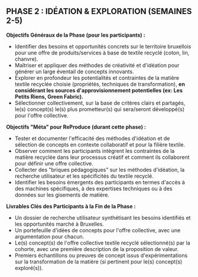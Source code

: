 ## PHASE 2 : IDÉATION & EXPLORATION (SEMAINES 2-5)

**Objectifs Généraux de la Phase (pour les participants) :**

* Identifier des besoins et opportunités concrets sur le territoire bruxellois pour une offre de produits/services à base de textile recyclé (coton, lin, chanvre).  
* Maîtriser et appliquer des méthodes de créativité et d'idéation pour générer un large éventail de concepts innovants.  
* Explorer en profondeur les potentialités et contraintes de la matière textile recyclée choisie (propriétés, techniques de transformation), **en considérant les sources d'approvisionnement potentielles (ex: Les Petits Riens, Green Fabric).**  
* Sélectionner collectivement, sur la base de critères clairs et partagés, le(s) concept(s) le(s) plus prometteur(s) qui sera/seront développé(s) pour l'offre collective.

**Objectifs "Méta" pour ReProduce (durant cette phase) :**

* Tester et documenter l'efficacité des méthodes d'idéation et de sélection de concepts en contexte collaboratif et pour la filière textile.  
* Observer comment les participants intègrent les contraintes de la matière recyclée dans leur processus créatif et comment ils collaborent pour définir une offre collective.  
* Collecter des "briques pédagogiques" sur les méthodes d'idéation, la recherche utilisateur et les spécificités du textile recyclé.  
* Identifier les besoins émergents des participants en termes d'accès à des machines spécifiques, à des expertises techniques ou à des données sur les gisements de matière.

**Livrables Clés des Participants à la Fin de la Phase :**

* Un dossier de recherche utilisateur synthétisant les besoins identifiés et les opportunités marché à Bruxelles.  
* Un portefeuille d'idées de concepts pour l'offre collective, avec une argumentation pour chacun.  
* Le(s) concept(s) de l'offre collective textile recyclé sélectionné(s) par la cohorte, avec une première description de la proposition de valeur.  
* Premiers échantillons ou preuves de concept issus d'expérimentations sur la transformation de la matière (si pertinent pour le(s) concept(s) exploré(s)).
